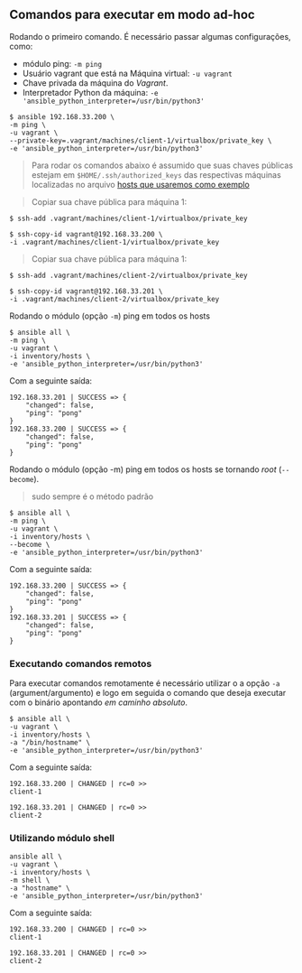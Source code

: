 ## Comandos para executar em modo ad-hoc

Rodando o primeiro comando.
É necessário passar algumas configurações, como:

* módulo ping: `-m ping`
* Usuário vagrant que está na Máquina virtual: `-u vagrant`
* Chave privada da máquina do _Vagrant_.
* Interpretador Python da máquina: `-e 'ansible_python_interpreter=/usr/bin/python3'`

```shell
$ ansible 192.168.33.200 \
-m ping \
-u vagrant \
--private-key=.vagrant/machines/client-1/virtualbox/private_key \
-e 'ansible_python_interpreter=/usr/bin/python3'
```

> Para rodar os comandos abaixo é assumido que suas chaves públicas estejam em `$HOME/.ssh/authorized_keys` das respectivas máquinas localizadas no arquivo [hosts que usaremos como exemplo](/inventory/hosts)

> Copiar sua chave pública para máquina 1:
```shell
$ ssh-add .vagrant/machines/client-1/virtualbox/private_key

$ ssh-copy-id vagrant@192.168.33.200 \
-i .vagrant/machines/client-1/virtualbox/private_key
```

> Copiar sua chave pública para máquina 1:
```shell
$ ssh-add .vagrant/machines/client-2/virtualbox/private_key

$ ssh-copy-id vagrant@192.168.33.201 \
-i .vagrant/machines/client-2/virtualbox/private_key
```

Rodando o módulo (opção `-m`) ping em todos os hosts

```shell
$ ansible all \
-m ping \
-u vagrant \
-i inventory/hosts \
-e 'ansible_python_interpreter=/usr/bin/python3'
```

Com a seguinte saída:

```shell
192.168.33.201 | SUCCESS => {
    "changed": false, 
    "ping": "pong"
}
192.168.33.200 | SUCCESS => {
    "changed": false, 
    "ping": "pong"
}
```

Rodando o módulo (opção -m) ping em todos os hosts se tornando _root_ (`--become`).
> sudo sempre é o método padrão

```shell
$ ansible all \
-m ping \
-u vagrant \
-i inventory/hosts \
--become \
-e 'ansible_python_interpreter=/usr/bin/python3'
```

Com a seguinte saída:

```shell
192.168.33.200 | SUCCESS => {
    "changed": false, 
    "ping": "pong"
}
192.168.33.201 | SUCCESS => {
    "changed": false, 
    "ping": "pong"
}
```

### Executando comandos remotos

Para executar comandos remotamente é necessário utilizar o a opção `-a` (argument/argumento) e logo em seguida o comando que deseja executar com o binário apontando *em caminho absoluto*.

```shell
$ ansible all \
-u vagrant \
-i inventory/hosts \
-a "/bin/hostname" \
-e 'ansible_python_interpreter=/usr/bin/python3'
```
Com a seguinte saída:

```shell
192.168.33.200 | CHANGED | rc=0 >>
client-1

192.168.33.201 | CHANGED | rc=0 >>
client-2
```


### Utilizando módulo shell

```shell
ansible all \
-u vagrant \
-i inventory/hosts \
-m shell \
-a "hostname" \
-e 'ansible_python_interpreter=/usr/bin/python3'
```

Com a seguinte saída:

```shell
192.168.33.200 | CHANGED | rc=0 >>
client-1

192.168.33.201 | CHANGED | rc=0 >>
client-2
```